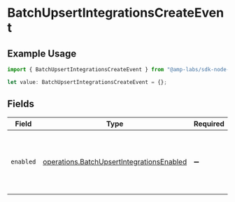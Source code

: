 # BatchUpsertIntegrationsCreateEvent

## Example Usage

```typescript
import { BatchUpsertIntegrationsCreateEvent } from "@amp-labs/sdk-node-platform/models/operations";

let value: BatchUpsertIntegrationsCreateEvent = {};
```

## Fields

| Field                                                                                                  | Type                                                                                                   | Required                                                                                               | Description                                                                                            |
| ------------------------------------------------------------------------------------------------------ | ------------------------------------------------------------------------------------------------------ | ------------------------------------------------------------------------------------------------------ | ------------------------------------------------------------------------------------------------------ |
| `enabled`                                                                                              | [operations.BatchUpsertIntegrationsEnabled](../../models/operations/batchupsertintegrationsenabled.md) | :heavy_minus_sign:                                                                                     | If always, the integration will subscribe to create events.                                            |